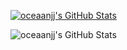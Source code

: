 

<a href="https://git.io/streak-stats"><img src="https://github-readme-streak-stats.herokuapp.com/?user=oceaanjj&theme=synthwave&hide_border=true" alt="oceaanjj's GitHub Stats" /></a>

<img src="https://github-readme-stats.vercel.app/api?username=oceaanjj&theme=synthwave&show_icons=true&hide_border=true&count_private=true" alt="oceaanjj's GitHub Stats" />
<!---
oceaanjj/oceaanjj is a ✨ special ✨ repository because its `README.md` (this file) appears on your GitHub profile.
You can click the Preview link to take a look at your changes.
--->
